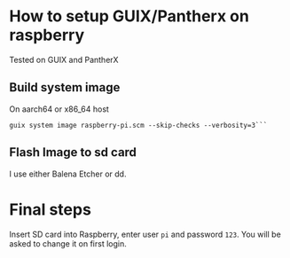 # How to setup GUIX/Pantherx on raspberry
Tested on GUIX and PantherX

## Build system image
On aarch64 or x86_64 host
```
guix system image raspberry-pi.scm --skip-checks --verbosity=3```
```

## Flash Image to sd card
I use either Balena Etcher or dd.

# Final steps
Insert SD card into Raspberry, enter user `pi` and password `123`. You will be asked to change it on first login.
